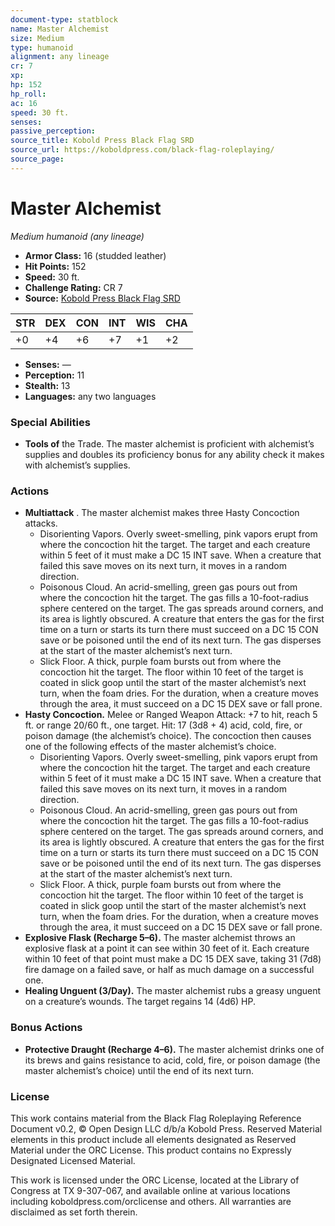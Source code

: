 ```yaml
---
document-type: statblock
name: Master Alchemist
size: Medium
type: humanoid
alignment: any lineage
cr: 7
xp: 
hp: 152
hp_roll: 
ac: 16
speed: 30 ft.
senses: 
passive_perception: 
source_title: Kobold Press Black Flag SRD
source_url: https://koboldpress.com/black-flag-roleplaying/
source_page: 
---
```


# Master Alchemist

*Medium humanoid (any lineage)*

- **Armor Class:** 16 (studded leather)
- **Hit Points:** 152
- **Speed:** 30 ft.
- **Challenge Rating:** CR 7
- **Source:** [Kobold Press Black Flag SRD](https://koboldpress.com/black-flag-roleplaying/)

| STR | DEX | CON | INT | WIS | CHA |
| --- | --- | --- | --- | --- | --- |
| +0 | +4 | +6 | +7 | +1 | +2 |

- **Senses:** —
- **Perception:** 11
- **Stealth:** 13
- **Languages:** any two languages

### Special Abilities

- **Tools of** the Trade. The master alchemist is proficient with alchemist’s supplies and doubles its proficiency bonus for any ability check it makes with alchemist’s supplies.

### Actions

- **Multiattack** . The master alchemist makes three Hasty Concoction attacks.
	- Disorienting Vapors. Overly sweet-smelling, pink vapors erupt from where the concoction hit the target. The target and each creature within 5 feet of it must make a DC 15 INT save. When a creature that failed this save moves on its next turn, it moves in a random direction.
	- Poisonous Cloud. An acrid-smelling, green gas pours out from where the concoction hit the target. The gas fills a 10-foot-radius sphere centered on the target. The gas spreads around corners, and its area is lightly obscured. A creature that enters the gas for the first time on a turn or starts its turn there must succeed on a DC 15 CON save or be poisoned until the end of its next turn. The gas disperses at the start of the master alchemist’s next turn.
	- Slick Floor. A thick, purple foam bursts out from where the concoction hit the target. The floor within 10 feet of the target is coated in slick goop until the start of the master alchemist’s next turn, when the foam dries. For the duration, when a creature moves through the area, it must succeed on a DC 15 DEX save or fall prone.
- **Hasty Concoction.** Melee or Ranged Weapon Attack: +7 to hit, reach 5 ft. or range 20/60 ft., one target. Hit: 17 (3d8 + 4) acid, cold, fire, or poison damage (the alchemist’s choice). The concoction then causes one of the following effects of the master alchemist’s choice.
	- Disorienting Vapors. Overly sweet-smelling, pink vapors erupt from where the concoction hit the target. The target and each creature within 5 feet of it must make a DC 15 INT save. When a creature that failed this save moves on its next turn, it moves in a random direction.
	- Poisonous Cloud. An acrid-smelling, green gas pours out from where the concoction hit the target. The gas fills a 10-foot-radius sphere centered on the target. The gas spreads around corners, and its area is lightly obscured. A creature that enters the gas for the first time on a turn or starts its turn there must succeed on a DC 15 CON save or be poisoned until the end of its next turn. The gas disperses at the start of the master alchemist’s next turn.
	- Slick Floor. A thick, purple foam bursts out from where the concoction hit the target. The floor within 10 feet of the target is coated in slick goop until the start of the master alchemist’s next turn, when the foam dries. For the duration, when a creature moves through the area, it must succeed on a DC 15 DEX save or fall prone.
- **Explosive Flask (Recharge 5–6).** The master alchemist throws an explosive flask at a point it can see within 30 feet of it. Each creature within 10 feet of that point must make a DC 15 DEX save, taking 31 (7d8) fire damage on a failed save, or half as much damage on a successful one.
- **Healing Unguent (3/Day).** The master alchemist rubs a greasy unguent on a creature’s wounds. The target regains 14 (4d6) HP.

### Bonus Actions

- **Protective Draught (Recharge 4–6).** The master alchemist drinks one of its brews and gains resistance to acid, cold, fire, or poison damage (the master alchemist’s choice) until the end of its next turn.

### License

This work contains material from the Black Flag Roleplaying Reference Document v0.2, © Open Design LLC d/b/a Kobold Press. Reserved Material elements in this product include all elements designated as Reserved Material under the ORC License. This product contains no Expressly Designated Licensed Material.

This work is licensed under the ORC License, located at the Library of Congress at TX 9-307-067, and available online at various locations including koboldpress.com/orclicense and others. All warranties are disclaimed as set forth therein.

